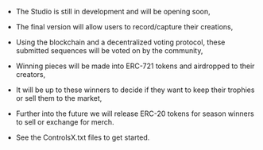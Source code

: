 - The Studio is still in development and will be opening soon,
- The final version will allow users to record/capture their creations,
- Using the blockchain and a decentralized voting protocol, these submitted sequences will be voted on by the community,
- Winning pieces will be made into ERC-721 tokens and airdropped to their creators, 
- It will be up to these winners to decide if they want to keep their trophies or sell them to the market,

- Further into the future we will release ERC-20 tokens for season winners to sell or exchange for merch.

- See the ControlsX.txt files to get started.
